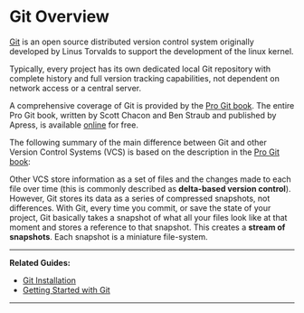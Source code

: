 # Git Overview

[Git][1] is an open source distributed version control system originally developed by Linus Torvalds 
to support the development of the linux kernel.

Typically, every project has its own dedicated local Git repository with complete history and full 
version tracking capabilities, not dependent on network access or a central server.

A comprehensive coverage of Git is provided by the [Pro Git book][2]. The entire Pro Git book, 
written by Scott Chacon and Ben Straub and published by Apress, is available [online][2] for free.

The following summary of the main difference between Git and other Version Control Systems 
(VCS) is based on the description in the [Pro Git book][3]:

Other VCS store information as a set of files and the changes made to each file over time (this is 
commonly described as **delta-based version control**). However, Git stores its data as a series of 
compressed snapshots, not differences. With Git, every time you commit, or save the state of your 
project, Git basically takes a snapshot of what all your files look like at that moment and stores a 
reference to that snapshot. This creates a **stream of snapshots**. Each snapshot is a miniature 
file-system.

---

**Related Guides:**

- [Git Installation][4]
- [Getting Started with Git][5]

---

[1]: https://git-scm.com/
[2]: https://git-scm.com/book/en/v2
[3]: https://git-scm.com/book/en/v2/Getting-Started-Git-Basics
[4]: /Guides/Git/Git%20Installation
[5]: /Guides/Git/Getting%20Started%20with%20Git
